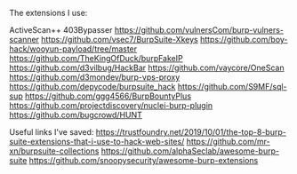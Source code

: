 The extensions I use:

ActiveScan++
403Bypasser
https://github.com/vulnersCom/burp-vulners-scanner
https://github.com/vsec7/BurpSuite-Xkeys
https://github.com/boy-hack/wooyun-payload/tree/master
https://github.com/TheKingOfDuck/burpFakeIP
https://github.com/d3vilbug/HackBar
https://github.com/vaycore/OneScan
https://github.com/d3mondev/burp-vps-proxy
https://github.com/depycode/burpsuite_hack
https://github.com/S9MF/sql-sup
https://github.com/ggg4566/BurpBountyPlus
https://github.com/projectdiscovery/nuclei-burp-plugin
https://github.com/bugcrowd/HUNT



















Useful links I've saved:
https://trustfoundry.net/2019/10/01/the-top-8-burp-suite-extensions-that-i-use-to-hack-web-sites/
https://github.com/mr-xn/burpsuite-collections
https://github.com/alphaSeclab/awesome-burp-suite
https://github.com/snoopysecurity/awesome-burp-extensions
